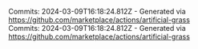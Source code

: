 Commits: 2024-03-09T16:18:24.812Z - Generated via https://github.com/marketplace/actions/artificial-grass
<br>
Commits: 2024-03-09T16:18:24.812Z - Generated via https://github.com/marketplace/actions/artificial-grass
<br>
